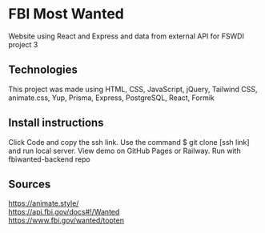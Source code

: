 # FBI Most Wanted

Website using React and Express and data from external API for FSWDI project 3

## Technologies

This project was made using HTML, CSS, JavaScript, jQuery, Tailwind CSS, animate.css, Yup, Prisma, Express, PostgreSQL, React, Formik

## Install instructions

Click Code and copy the ssh link. Use the command $ git clone [ssh link] and run local server. View demo on GitHub Pages or Railway. Run with fbiwanted-backend repo

## Sources

https://animate.style/ <br/>
https://api.fbi.gov/docs#!/Wanted <br/>
https://www.fbi.gov/wanted/topten <br/>
